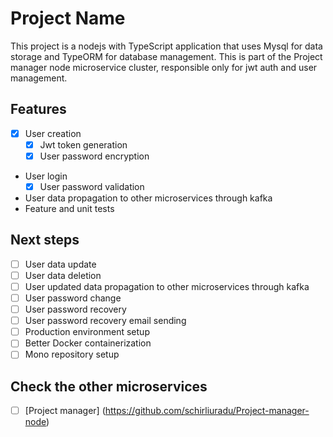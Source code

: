 # Project Name

This project is a nodejs with TypeScript application that uses Mysql for data storage and TypeORM for database management.
This is part of the Project manager node microservice cluster, responsible only for jwt auth and user management. 

## Features 

- [x] User creation
  - [x] Jwt token generation
  - [x] User password encryption
  
- User login
  - [x] User password validation

- User data propagation to other microservices through kafka
- Feature and unit tests 

## Next steps 

- [ ] User data update
- [ ] User data deletion
- [ ] User updated data propagation to other microservices through kafka
- [ ] User password change 
- [ ] User password recovery
- [ ] User password recovery email sending
- [ ] Production environment setup
- [ ] Better Docker containerization
- [ ] Mono repository setup

## Check the other microservices

- [ ] [Project manager] (https://github.com/schirliuradu/Project-manager-node)